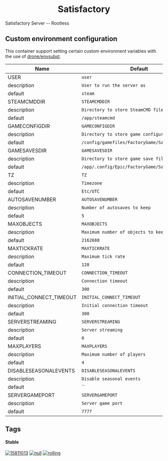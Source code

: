 <!---
NOTE: AUTO-GENERATED FILE
to edit this file, instead edit its template at: ./github/scripts/templates/container/README.md.j2
-->
<div align="center">

# Satisfactory

</div>

Satisfactory Server -- Rootless

## Custom environment configuration

This container support setting certain custom environment variables with the use of [drone/envsubst](https://github.com/drone/envsubst).

| Name                    | Default                                         |
|-------------------------|-------------------------------------------------|
| USER                    | `user`                                          |
| description             | `User to run the server as`                     |
| default                 | `steam`                                         |
| STEAMCMDDIR             | `STEAMCMDDIR`                                   |
| description             | `Directory to store SteamCMD files`             |
| default                 | `/app/steamcmd`                                 |
| GAMECONFIGDIR           | `GAMECONFIGDIR`                                 |
| description             | `Directory to store game configuration files`   |
| default                 | `/config/gamefiles/FactoryGame/Saved`           |
| GAMESAVESDIR            | `GAMESAVESDIR`                                  |
| description             | `Directory to store game save files`            |
| default                 | `/app/.config/Epic/FactoryGame/Saved/SaveGames` |
| TZ                      | `TZ`                                            |
| description             | `Timezone`                                      |
| default                 | `Etc/UTC`                                       |
| AUTOSAVENUMBER          | `AUTOSAVENUMBER`                                |
| description             | `Number of autosaves to keep`                   |
| default                 | `5`                                             |
| MAXOBJECTS              | `MAXOBJECTS`                                    |
| description             | `Maximum number of objects to keep in memory`   |
| default                 | `2162688`                                       |
| MAXTICKRATE             | `MAXTICKRATE`                                   |
| description             | `Maximum tick rate`                             |
| default                 | `120`                                           |
| CONNECTION_TIMEOUT      | `CONNECTION_TIMEOUT`                            |
| description             | `Connection timeout`                            |
| default                 | `300`                                           |
| INITIAL_CONNECT_TIMEOUT | `INITIAL_CONNECT_TIMEOUT`                       |
| description             | `Initial connection timeout`                    |
| default                 | `300`                                           |
| SERVERSTREAMING         | `SERVERSTREAMING`                               |
| description             | `Server streaming`                              |
| default                 | `0`                                             |
| MAXPLAYERS              | `MAXPLAYERS`                                    |
| description             | `Maximum number of players`                     |
| default                 | `4`                                             |
| DISABLESEASONALEVENTS   | `DISABLESEASONALEVENTS`                         |
| description             | `Disable seasonal events`                       |
| default                 | ``                                              |
| SERVERGAMEPORT          | `SERVERGAMEPORT`                                |
| description             | `Server game port`                              |
| default                 | `7777`                                          |

## Tags

#### Stable



[![15811013](https://img.shields.io/badge/15811013-blue?style=flat-square)](https://github.com/shamubernetes/containers/pkgs/container/satisfactory/280817412?tag=15811013)
 [![null](https://img.shields.io/badge/null-blue?style=flat-square)](https://github.com/shamubernetes/containers/pkgs/container/satisfactory/280801901?tag=null)
 [![rolling](https://img.shields.io/badge/rolling-green?style=flat-square)](https://github.com/shamubernetes/containers/pkgs/container/satisfactory/280817412?tag=rolling)
